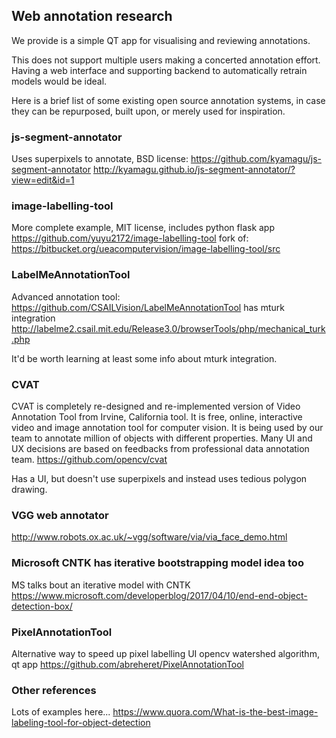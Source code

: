 ## Web annotation research

We provide is a simple QT app for visualising and reviewing annotations.

This does not support multiple users making a concerted annotation effort.
Having a web interface and supporting backend to automatically retrain models would be ideal.

Here is a brief list of some existing open source annotation systems, in case
they can be repurposed, built upon, or merely used for inspiration.

### js-segment-annotator

Uses superpixels to annotate, BSD license:
https://github.com/kyamagu/js-segment-annotator
http://kyamagu.github.io/js-segment-annotator/?view=edit&id=1

### image-labelling-tool

More complete example, MIT license, includes python flask app
https://github.com/yuyu2172/image-labelling-tool
fork of: https://bitbucket.org/ueacomputervision/image-labelling-tool/src

### LabelMeAnnotationTool

Advanced annotation tool:
https://github.com/CSAILVision/LabelMeAnnotationTool
has mturk integration
http://labelme2.csail.mit.edu/Release3.0/browserTools/php/mechanical_turk.php

It'd be worth learning at least some info about mturk integration.

### CVAT

CVAT is completely re-designed and re-implemented version of Video Annotation Tool
from Irvine, California tool. It is free, online, interactive video and
image annotation tool for computer vision. It is being used by our team to
annotate million of objects with different properties. Many UI and UX
decisions are based on feedbacks from professional data annotation team.
https://github.com/opencv/cvat

Has a UI, but doesn't use superpixels and instead uses tedious polygon drawing.


### VGG web annotator

http://www.robots.ox.ac.uk/~vgg/software/via/via_face_demo.html

### Microsoft CNTK has iterative bootstrapping model idea too

MS talks bout an iterative model with CNTK
https://www.microsoft.com/developerblog/2017/04/10/end-end-object-detection-box/

### PixelAnnotationTool

Alternative way to speed up pixel labelling UI
opencv watershed algorithm, qt app
https://github.com/abreheret/PixelAnnotationTool

### Other references

Lots of examples here...
https://www.quora.com/What-is-the-best-image-labeling-tool-for-object-detection

